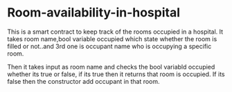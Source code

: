 # Room-availability-in-hospital
This is a smart contract to keep track of the rooms occupied in a hospital. It takes room name,bool variable occupied which state whether the room is filled or not..and 3rd one is occupant name who is occupying a specific room.

Then it takes input as room name and checks the bool variabld occupied whether its true or false, if its true then it returns that room is occupied.
If its false then the constructor add occupant in that room.
